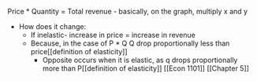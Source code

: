 Price * Quantity = Total revenue
	- basically, on the graph, multiply x and y
- How does it change:
	- If inelastic- increase in price = increase in revenue
	- Because, in the case of P * Q Q drop proportionally less than price[[definition of elasticity]]
		- Opposite occurs when it is elastic, as q drops proportionally more than P[[definition of elasticity]]
[[Econ 1101]] [[Chapter 5]]